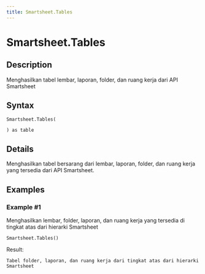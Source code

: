 ```yaml
---
title: Smartsheet.Tables
---
```


# Smartsheet.Tables


## Description

Menghasilkan tabel lembar, laporan, folder, dan ruang kerja dari API Smartsheet


## Syntax

```powerquery
Smartsheet.Tables(

) as table
```


## Details

Menghasilkan tabel bersarang dari lembar, laporan, folder, dan ruang kerja yang tersedia dari API Smartsheet.


## Examples

### Example #1 
Menghasilkan lembar, folder, laporan, dan ruang kerja yang tersedia di tingkat atas dari hierarki Smartsheet
```powerquery
Smartsheet.Tables()
```

Result: 
```powerquery
Tabel folder, laporan, dan ruang kerja dari tingkat atas dari hierarki Smartsheet
```



